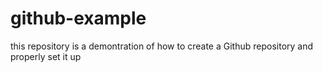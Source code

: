 # github-example
this repository is a demontration of how to create a Github repository and properly set it up

